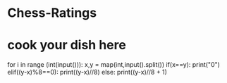 # Chess-Ratings
# cook your dish here
for i in range (int(input())):
    x,y = map(int,input().split())
    if(x==y):
        print("0")
    elif((y-x)%8==0):
        print((y-x)//8)
    else:
        print((y-x)//8 + 1)
